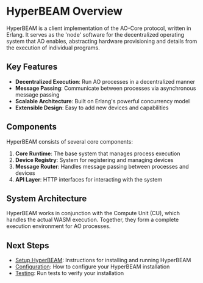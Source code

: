 # HyperBEAM Overview

HyperBEAM is a client implementation of the AO-Core protocol, written in Erlang. It serves as the 'node' software for the decentralized operating system that AO enables, abstracting hardware provisioning and details from the execution of individual programs.

## Key Features

- **Decentralized Execution**: Run AO processes in a decentralized manner
- **Message Passing**: Communicate between processes via asynchronous message passing
- **Scalable Architecture**: Built on Erlang's powerful concurrency model
- **Extensible Design**: Easy to add new devices and capabilities

## Components

HyperBEAM consists of several core components:

1. **Core Runtime**: The base system that manages process execution
2. **Device Registry**: System for registering and managing devices
3. **Message Router**: Handles message passing between processes and devices
4. **API Layer**: HTTP interfaces for interacting with the system

## System Architecture

HyperBEAM works in conjunction with the Compute Unit (CU), which handles the actual WASM execution. Together, they form a complete execution environment for AO processes.

## Next Steps

- [Setup HyperBEAM](setup.md): Instructions for installing and running HyperBEAM
- [Configuration](configuration.md): How to configure your HyperBEAM installation
- [Testing](testing.md): Run tests to verify your installation 